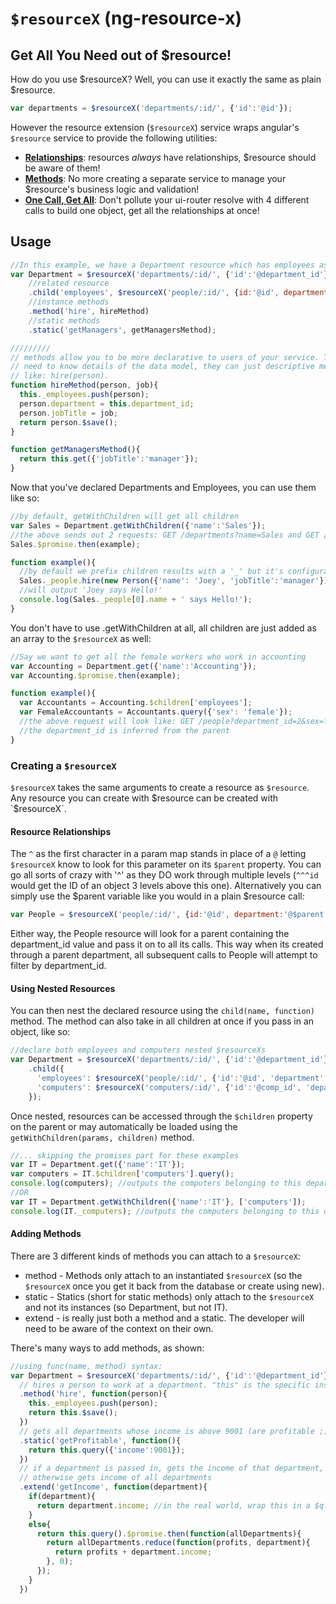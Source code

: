 # `$resourceX` (ng-resource-x)

## Get All You Need out of $resource!

How do you use $resourceX? Well, you can use it exactly the same as plain $resource.
```javascript
var departments = $resourceX('departments/:id/', {'id':'@id'});
```

However the resource extension (`$resourceX`) service wraps angular's `$resource` service to provide the following utilities:
* **[Relationships](#resource-relationships)**: resources _always_ have relationships, $resource should be aware of them!
* **[Methods](#adding-methods)**: No more creating a separate service to manage your $resource's business logic and validation!
* **[One Call, Get All](#using-nested-resources)**: Don't pollute your ui-router resolve with 4 different calls to build one object, get all the relationships at once!

## Usage
```javascript
//In this example, we have a Department resource which has employees as a sub-resource.
var Department = $resourceX('departments/:id/', {'id':'@department_id'})
    //related resource
    .child('employees', $resourceX('people/:id/', {id:'@id', department:'^department_id'});
    //instance methods
    .method('hire', hireMethod)
    //static methods
    .static('getManagers', getManagersMethod);

/////////
// methods allow you to be more declarative to users of your service. They don't 
// need to know details of the data model, they can just descriptive methods 
// like: hire(person).
function hireMethod(person, job){ 
  this._employees.push(person);
  person.department = this.department_id;
  person.jobTitle = job;
  return person.$save();
}

function getManagersMethod(){
  return this.get({'jobTitle':'manager'});
}
```
Now that you've declared Departments and Employees, you can use them like so:

```javascript
//by default, getWithChildren will get all children
var Sales = Department.getWithChildren({'name':'Sales'}); 
//the above sends out 2 requests: GET /departments?name=Sales and GET /people?department_id=1
Sales.$promise.then(example);

function example(){
  //by default we prefix children results with a '_' but it's configurable/removable
  Sales._people.hire(new Person({'name': 'Joey', 'jobTitle':'manager'}));
  //will output 'Joey says Hello!'
  console.log(Sales._people[0].name + ' says Hello!'); 
}
```

You don't have to use .getWithChildren at all, all children are just added as an array to the `$resourceX` as well:
```javascript
//Say we want to get all the female workers who work in accounting
var Accounting = Department.get({'name':'Accounting'});
var Accounting.$promise.then(example);

function example(){
  var Accountants = Accounting.$children['employees'];
  var FemaleAccountants = Accountants.query({'sex': 'female'});
  //the above request will look like: GET /people?department_id=2&sex=female
  //the department_id is inferred from the parent
}
```

### Creating a `$resourceX`
`$resourceX` takes the same arguments to create a resource as `$resource`. Any resource you can create with $resource can be created with `$resourceX`.

#### Resource Relationships
The `^` as the first character in a param map stands in place of a `@` letting `$resourceX` know to look for this parameter on its `$parent` property. You can go all sorts of crazy with '^' as they DO work through multiple levels (`^^^id` would get the ID of an object 3 levels above this one). Alternatively you can simply use the $parent variable like you would in a plain $resource call:
```javascript
var People = $resourceX('people/:id/', {id:'@id', department:'@$parent.department_id'})
```
Either way, the People resource will look for a parent containing the department_id value and pass it on to all its calls. This way when its created through a parent department, all subsequent calls to People will attempt to filter by department_id.

#### Using Nested Resources
You can then nest the declared resource using the `child(name, function)` method. The method can also take in all children at once if you pass in an object, like so:
```javascript
//declare both employees and computers nested $resourceXs
var Department = $resourceX('departments/:id/', {'id':'@department_id'})
    .child({
      'employees': $resourceX('people/:id/', {'id':'@id', 'department':'^department_id'}),
      'computers': $resourceX('computers/:id/', {'id':'@comp_id', 'department':'^department_id'})
    });
```
Once nested, resources can be accessed through the `$children` property on the parent or may automatically be loaded using the `getWithChildren(params, children)` method.
```javascript
//... skipping the promises part for these examples
var IT = Department.get({'name':'IT'});
var computers = IT.$children['computers'].query();
console.log(computers); //outputs the computers belonging to this department
//OR
var IT = Department.getWithChildren({'name':'IT'}, ['computers']);
console.log(IT._computers); //outputs the computers belonging to this department
```

#### Adding Methods
There are 3 different kinds of methods you can attach to a `$resourceX`:
* method - Methods only attach to an instantiated `$resourceX` (so the `$resourceX` once you get it back from the database or create using new).
* static - Statics (short for static methods) only attach to the `$resourceX` and not its instances (so Department, but not IT).
* extend - is really just both a method and a static. The developer will need to be aware of the context on their own.

There's many ways to add methods, as shown:
```javascript
//using func(name, method) syntax:
var Department = $resourceX('departments/:id/', {'id':'@department_id'})
  // hires a person to work at a department. "this" is the specific instance of a department
  .method('hire', function(person){
    this._employees.push(person);
    return this.$save();
  })
  // gets all departments whose income is above 9001 (are profitable ;) )
  .static('getProfitable', function(){
    return this.query({'income':9001});
  })
  // if a department is passed in, gets the income of that department,
  // otherwise gets income of all departments
  .extend('getIncome', function(department){
    if(department){
      return department.income; //in the real world, wrap this in a $q.when...
    }
    else{
      return this.query().$promise.then(function(allDepartments){
        return allDepartments.reduce(function(profits, department){
          return profits + department.income;
        }, 0);
      });
    }
  })
```
